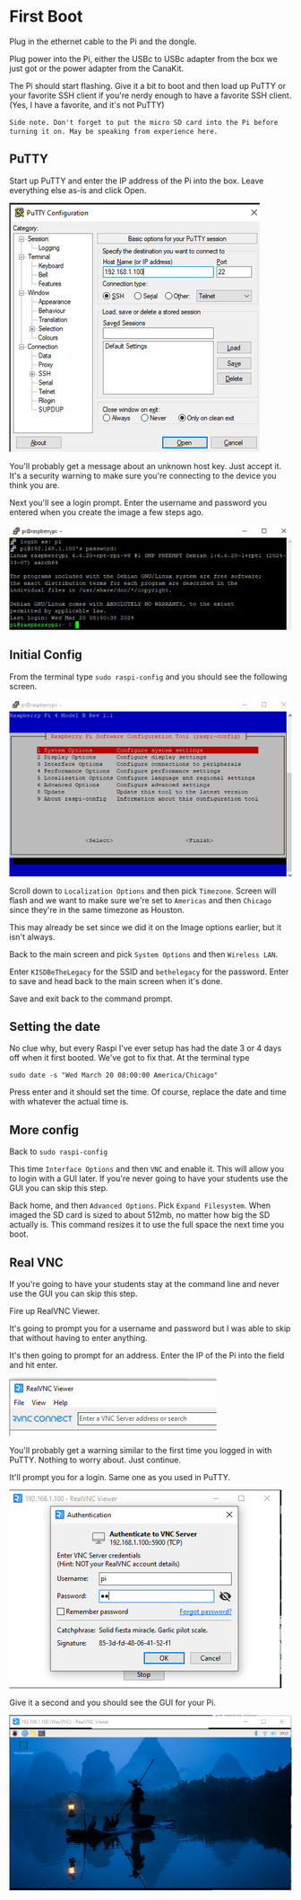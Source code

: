# First Boot

Plug in the ethernet cable to the Pi and the dongle.

Plug power into the Pi, either the USBc to USBc adapter from the box we just got or the power adapter from the CanaKit. 

The Pi should start flashing. Give it a bit to boot and then load up PuTTY or your favorite SSH client if you're nerdy enough to have a favorite SSH client. (Yes, I have a favorite, and it's not PuTTY)

    Side note. Don't forget to put the micro SD card into the Pi before turning it on. May be speaking from experience here. 

## PuTTY

Start up PuTTY and enter the IP address of the Pi into the box. Leave everything else as-is and click Open.

![](./img/putty.png)

You'll probably get a message about an unknown host key. Just accept it. It's a security warning to make sure you're connecting to the device you think you are. 

Next you'll see a login prompt. Enter the username and password you entered when you create the image a few steps ago. 

![](./img/logged-in.png)

## Initial Config

From the terminal type `sudo raspi-config` and you should see the following screen.

![](./img/raspi-config.png)

Scroll down to `Localization Options` and then pick `Timezone`. Screen will flash and we want to make sure we're set to `Americas` and then `Chicago` since they're in the same timezone as Houston. 

This may already be set since we did it on the Image options earlier, but it isn't always. 

Back to the main screen and pick `System Options` and then `Wireless LAN`.

Enter `KISDBeTheLegacy` for the SSID and `bethelegacy` for the password. Enter to save and head back to the main screen when it's done. 

Save and exit back to the command prompt. 

## Setting the date

No clue why, but every Raspi I've ever setup has had the date 3 or 4 days off when it first booted. We've got to fix that. At the terminal type

```
sudo date -s "Wed March 20 08:00:00 America/Chicago"
```

Press enter and it should set the time. Of course, replace the date and time with whatever the actual time is. 

## More config

Back to `sudo raspi-config`

This time `Interface Options` and then `VNC` and enable it. This will allow you to login with a GUI later. If you're never going to have your students use the GUI you can skip this step.

Back home, and then `Advanced Options`. Pick `Expand Filesystem`. When imaged the SD card is sized to about 512mb, no matter how big the SD actually is. This command resizes it to use the full space the next time you boot. 

## Real VNC

If you're going to have your students stay at the command line and never use the GUI you can skip this step.

Fire up RealVNC Viewer.

It's going to prompt you for a username and password but I was able to skip that without having to enter anything.

It's then going to prompt for an address. Enter the IP of the Pi into the field and hit enter.

![](./img/realvnc-address.png)

You'll probably get a warning similar to the first time you logged in with PuTTY. Nothing to worry about. Just continue.

It'll prompt you for a login. Same one as you used in PuTTY. 

![](./img/realvnc-login.png)

Give it a second and you should see the GUI for your Pi.

![](./img/realvnc.png)
